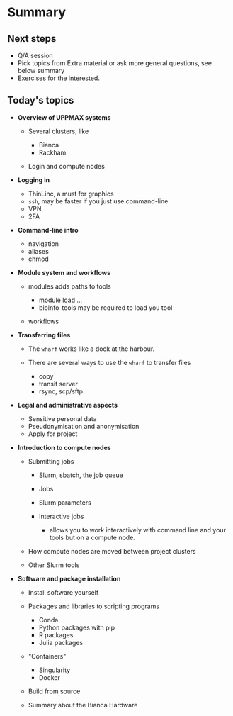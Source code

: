 # Summary

## Next steps

- Q/A session
- Pick topics from Extra material or ask more general questions, see below summary
- Exercises for the interested.

## Today's topics

- **Overview of UPPMAX systems**

    - Several clusters, like 

        - Bianca
        - Rackham

    - Login and compute nodes

- **Logging in**
 
    - ThinLinc, a must for graphics
    - ``ssh``, may be faster if you just use command-line
    - VPN
    - 2FA


- **Command-line intro**

    - navigation 
    - aliases
    - chmod


- **Module system and workflows**


    - modules adds paths to tools


        - module load ...
        - bioinfo-tools may be required to load you tool


    - workflows


- **Transferring files**


    - The ``wharf`` works like a dock at the harbour.
    - There are several ways to use the ``wharf`` to transfer files


      - copy
      - transit server
      - rsync, scp/sftp


- **Legal and administrative aspects**


    - Sensitive personal data
    - Pseudonymisation and anonymisation
    - Apply for project


- **Introduction to compute nodes**

    - Submitting jobs


        - Slurm, sbatch, the job queue
        - Jobs
        - Slurm parameters
        - Interactive jobs 

            - allows you to work interactively with command line and your tools but on a compute node.

    - How compute nodes are moved between project clusters

    - Other Slurm tools

- **Software and package installation**


    - Install software yourself
    - Packages and libraries to scripting programs

        - Conda
        - Python packages with pip
        - R packages
        - Julia packages

    - "Containers"

        - Singularity
        - Docker

    - Build from source
    - Summary about the Bianca Hardware
